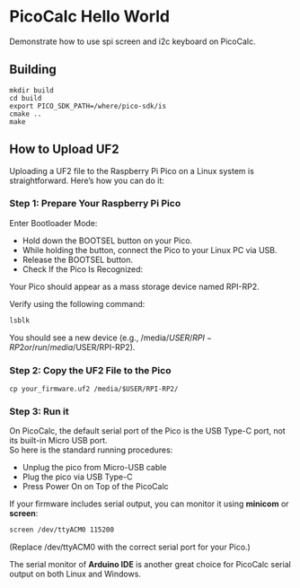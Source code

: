 # PicoCalc Hello World

Demonstrate how to use spi screen and i2c keyboard on PicoCalc.

## Building
```
mkdir build
cd build
export PICO_SDK_PATH=/where/pico-sdk/is
cmake ..
make  
```

## How to Upload UF2 

Uploading a UF2 file to the Raspberry Pi Pico on a Linux system is straightforward. Here’s how you can do it:

### Step 1: Prepare Your Raspberry Pi Pico
Enter Bootloader Mode:

- Hold down the BOOTSEL button on your Pico.
- While holding the button, connect the Pico to your Linux PC via USB.
- Release the BOOTSEL button.
- Check If the Pico Is Recognized:

Your Pico should appear as a mass storage device named RPI-RP2.

Verify using the following command:

```bash
lsblk
```

You should see a new device (e.g., /media/$USER/RPI-RP2 or /run/media/$USER/RPI-RP2).

### Step 2: Copy the UF2 File to the Pico
```
cp your_firmware.uf2 /media/$USER/RPI-RP2/
```

### Step 3: Run it
On PicoCalc, the default serial port of the Pico is the USB Type-C port, not its built-in Micro USB port.  
So here is the standard running procedures: 

- Unplug the pico from Micro-USB cable
- Plug the pico via USB Type-C
- Press Power On on Top of the PicoCalc


If your firmware includes serial output, you can monitor it using **minicom** or **screen**:   
```bash
screen /dev/ttyACM0 115200
```

(Replace /dev/ttyACM0 with the correct serial port for your Pico.)  

The serial monitor of **Arduino IDE** is another great choice for PicoCalc serial output on both Linux and Windows.




